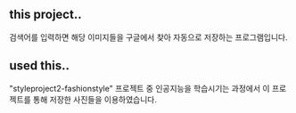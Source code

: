 ## this project..

검색어를 입력하면 해당 이미지들을 구글에서 찾아 자동으로 저장하는 프로그램입니다.

## used this..

"styleproject2-fashionstyle" 프로젝트 중 인공지능을 학습시기는 과정에서 이 프로젝트를 통해 저장한 사진들을 이용하였습니다.
